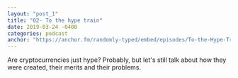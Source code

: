 ```yaml
---
layout: "post_1"
title: "02- To the hype train"
date: 2019-03-24 -0400
categories: podcast
anchor: "https://anchor.fm/randomly-typed/embed/episodes/To-the-Hype-Train-e3hp2h/a-ac7ape"
---
```

Are cryptocurrencies just hype? Probably, but let's still talk about how they were created, their merits and their problems.

